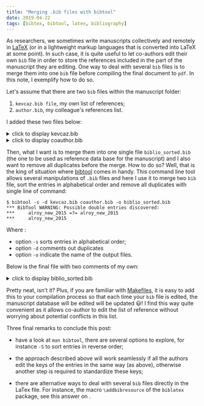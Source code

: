 ```yaml
---
title: "Merging .bib files with bibtool"
date: 2019-04-22
tags: [bibtex, bibtool, latex, bibliography]
---
```


As researchers, we sometimes write manuscripts collectively and remotely in
[LaTeX](https://www.latex-project.org/) (or in a lightweight markup languages
that is converted into LaTeX at some point). In such case, it is quite
useful to let co-authors edit their own `bib` file in order to store the references included in the part of the manuscript they are editing. One way to deal with several `bib` files is to merge them into one `bib` file before compiling the final document to `pdf`. In this note, I exemplify how to do so.

Let's assume that there are two `bib` files within the manuscript folder:

1. `kevcaz.bib file`, my own list of references;
2. `author.bib`, my colleague's references list.

I added these two files below:

<details>
<summary>
  <a>click to display kevcaz.bib</a>
</summary>

```latex
% kevcaz.bib
@Article{	 alroy_new_2015,
  title		= {A new twist on a very old binary similarity coefficient},
  volume	= {96},
  issn		= {0012-9658},
  doi		= {10.1890/14-0471.1},
  number	= {2},
  urldate	= {2019-04-13},
  journal	= {Ecology},
  author	= {Alroy, John},
  year		= {2015},
  pages		= {575--586}
}

@Article{	 savage_elevational_2015,
  title		= {Elevational shifts, biotic homogenization and time lags in
		  vegetation change during 40 years of climate warming},
  volume	= {38},
  issn		= {09067590},
  doi		= {10.1111/ecog.01131},
  language	= {en},
  number	= {6},
  urldate	= {2019-04-14},
  journal	= {Ecography},
  author	= {Savage, Josée and Vellend, Mark},
  month		= jun,
  year		= {2015},
  pages		= {546--555}
}
```
</details>

<details>

<summary>
  <a>click to display coauthor.bib</a>
</summary>

```latex
% coauthor.bib
@article{morales-castilla_inferring_2015,
	title = {Inferring biotic interactions from proxies},
	volume = {30},
	issn = {01695347},
	doi = {10.1016/j.tree.2015.03.014},
	language = {en},
	number = {6},
	urldate = {2018-05-23},
	journal = {Trends in Ecology \& Evolution},
	author = {Morales-Castilla, Ignacio and Matias, Miguel G. and Gravel, Dominique and Araújo, Miguel B.},
	month = jun,
	year = {2015},
	keywords = {Interaction biotique},
	pages = {347--356}
}

@article{russell_scale_2006,
	title = {Scale, {Environment}, and {Trophic} {Status}: {The} {Context} {Dependency} of {Community} {Saturation} in {Rocky} {Intertidal} {Communities}},
	volume = {167},
	issn = {0003-0147, 1537-5323},
	shorttitle = {Scale, {Environment}, and {Trophic} {Status}},
	url = {http://www.journals.uchicago.edu/doi/10.1086/504603},
	doi = {10.1086/504603}
}

@Article{	 alroy_new_2015,
  title		= {A new twist on a very old binary similarity coefficient},
  volume	= {96},
  issn		= {0012-9658},
  doi		= {10.1890/14-0471.1},
  number	= {2},
  urldate	= {2019-04-13},
  journal	= {Ecology},
  author	= {Alroy, John},
  year		= {2015},
  pages		= {575--586}
}
```

</details>

Then, what I want is to merge them into one single file `biblio_sorted.bib` (the
one to be used as reference data base for the manuscript) and I also want to
remove all duplicates before the merge. How to do so? Well, that is the king of
situation where [bibtool](https://ctan.org/pkg/bibtool?lang=en) comes in handy.
This command line tool allows several manipulations of `.bib` files and here I
use it to merge two `bib` file, sort the entries in alphabetical order and
remove all duplicates with single line of command:

```shell
$ bibtool -s -d kevcaz.bib coauthor.bib -o biblio_sorted.bib
*** BibTool WARNING: Possible double entries discovered:
***     alroy_new_2015 =?= alroy_new_2015
***     alroy_new_2015
```

Where :
 - option `-s` sorts entries in alphabetical order;
 - option `-d` comments out duplicates
 - option `-o` indicate the name of the output files.

 Below is the final file with two comments of my own:

<details>
<summary>
  <a>click to display biblio_sorted.bib</a>
</summary>

```latex
% biblio_sorted
@Article{	  alroy_new_2015,
  title		= {A new twist on a very old binary similarity coefficient},
  volume	= {96},
  issn		= {0012-9658},
  doi		= {10.1890/14-0471.1},
  number	= {2},
  urldate	= {2019-04-13},
  journal	= {Ecology},
  author	= {Alroy, John},
  year		= {2015},
  pages		= {575--586}
}

% NB: '###' comments the reference out
###Article{	  alroy_new_2015,
  title		= {A new twist on a very old binary similarity coefficient},
  volume	= {96},
  issn		= {0012-9658},
  doi		= {10.1890/14-0471.1},
  number	= {2},
  urldate	= {2019-04-13},
  journal	= {Ecology},
  author	= {Alroy, John},
  year		= {2015},
  pages		= {575--586}
}

@Article{	  morales-castilla_inferring_2015,
  title		= {Inferring biotic interactions from proxies},
  volume	= {30},
  issn		= {01695347},
  doi		= {10.1016/j.tree.2015.03.014},
  language	= {en},
  number	= {6},
  urldate	= {2018-05-23},
  journal	= {Trends in Ecology \& Evolution},
  author	= {Morales-Castilla, Ignacio and Matias, Miguel G. and
		  Gravel, Dominique and Araújo, Miguel B.},
  month		= jun,
  year		= {2015},
  keywords	= {Interaction biotique},
  pages		= {347--356}
}

@Article{	  russell_scale_2006,
  title		= {Scale, {Environment}, and {Trophic} {Status}: {The}
		  {Context} {Dependency} of {Community} {Saturation} in
		  {Rocky} {Intertidal} {Communities}},
  volume	= {167},
  issn		= {0003-0147, 1537-5323},
  shorttitle	= {Scale, {Environment}, and {Trophic} {Status}},
  url		= {http://www.journals.uchicago.edu/doi/10.1086/504603},
  doi		= {10.1086/504603}
}

@Article{	  savage_elevational_2015,
  title		= {Elevational shifts, biotic homogenization and time lags in
		  vegetation change during 40 years of climate warming},
  volume	= {38},
  issn		= {09067590},
  doi		= {10.1111/ecog.01131},
  language	= {en},
  number	= {6},
  urldate	= {2019-04-14},
  journal	= {Ecography},
  author	= {Savage, Josée and Vellend, Mark},
  month		= jun,
  year		= {2015},
  pages		= {546--555}
}
```

</details>


Pretty neat, isn't it? Plus, if you are familiar with
[Makefiles](https://www.gnu.org/software/make/manual/html_node/Introduction.html),
it is easy to add this to your compilation process so that each time your `bib`
file is edited, the manuscript database will be edited will be updated :smiley:!
I find this way quite convenient as it allows co-author to edit the list of
reference without worrying about potential conflicts in this list.

Three final remarks to conclude this post:

- have a look at `man bibtool`, there are several options to explore, for instance `-S` to sort entries in reverse order;

- the approach described above will work seamlessly if all the authors edit the
  keys of the entries in the same way (as above), otherwise another step is
  required to standardize these keys;

- there are alternative ways to deal with several `bib` files directly in the
  LaTex file. For instance, the macro `\addbibresource` of the `biblatex`
  package, see this answer on [<i class="fa fa-stack-overflow"
  aria-hidden="true"></i>](https://tex.stackexchange.com/questions/98660/two-bibliographies-one-for-main-text-and-one-for-appendix).
